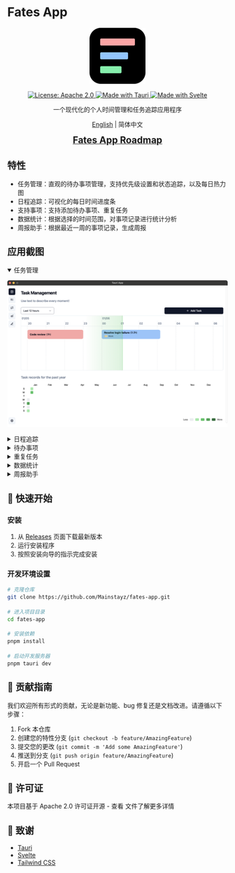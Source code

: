 # Fates App

<div align="center"><img src="./src-tauri/icons/128x128.png" alt="Fates App Logo">
</p>
<a href="https://opensource.org/licenses/Apache-2.0">
  <img src="https://img.shields.io/badge/License-Apache%202.0-blue.svg" alt="License: Apache 2.0">
</a>
<a href="https://tauri.app/">
  <img src="https://img.shields.io/badge/Made%20with-Tauri-blue" alt="Made with Tauri">
</a>
<a href="https://svelte.dev/">
  <img src="https://img.shields.io/badge/Made%20with-Svelte-orange" alt="Made with Svelte">
</a>

一个现代化的个人时间管理和任务追踪应用程序

<a href="./README_EN.md">English</a> | 简体中文

</div>


<div align="center">
<a href= "https://trello.com/invite/b/67891852b0f91cdf1ec465d9/ATTIbb1f18dd5357cbef5efa6de3dbfe274f6875B7E7/fates-app-roadmap">
<span style="font-weight: bold; font-size: 1.5em;">Fates App Roadmap</span>
</a>
</div>

## 特性

-   任务管理：直观的待办事项管理，支持优先级设置和状态追踪，以及每日热力图
-   日程追踪：可视化的每日时间进度条
-   支持事项：支持添加待办事项、重复任务
-   数据统计：根据选择的时间范围，对事项记录进行统计分析
-   周报助手：根据最近一周的事项记录，生成周报

## 应用截图

<details open>
<summary>任务管理</summary>

![task-management](./snapshots/task-management.png)

</details>

<details>
<summary>日程追踪</summary>

![time-tracking](./snapshots/time-tracking.png)

</details>

<details>
<summary>待办事项</summary>

![todo-list](./snapshots/todo-list.png)

</details>

<details>
<summary>重复任务</summary>

![repeat-task](./snapshots/repeat-task.png)

</details>

<details>
<summary>数据统计</summary>

![data-statistics](./snapshots/data-statistics.png)

</details>

<details>
<summary>周报助手</summary>

![week-report](./snapshots/week-report.png)

</details>

## 🚀 快速开始

### 安装

1. 从 [Releases](https://github.com/Mainstayz/fates-app/releases) 页面下载最新版本
2. 运行安装程序
3. 按照安装向导的指示完成安装

### 开发环境设置

```bash
# 克隆仓库
git clone https://github.com/Mainstayz/fates-app.git

# 进入项目目录
cd fates-app

# 安装依赖
pnpm install

# 启动开发服务器
pnpm tauri dev
```

## 🤝 贡献指南

我们欢迎所有形式的贡献，无论是新功能、bug 修复还是文档改进。请遵循以下步骤：

1. Fork 本仓库
2. 创建您的特性分支 (`git checkout -b feature/AmazingFeature`)
3. 提交您的更改 (`git commit -m 'Add some AmazingFeature'`)
4. 推送到分支 (`git push origin feature/AmazingFeature`)
5. 开启一个 Pull Request

## 📄 许可证

本项目基于 Apache 2.0 许可证开源 - 查看 <LICENSE> 文件了解更多详情

## 🙏 致谢

-   [Tauri](https://tauri.app/)
-   [Svelte](https://svelte.dev/)
-   [Tailwind CSS](https://tailwindcss.com/)
